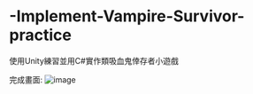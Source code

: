 # -Implement-Vampire-Survivor-practice
使用Unity練習並用C#實作類吸血鬼倖存者小遊戲

完成畫面:
![image]([https://github.com/coconpou/-Implement-Vampire-Survivor-practice/blob/main/vampireSurvivor1.png)
